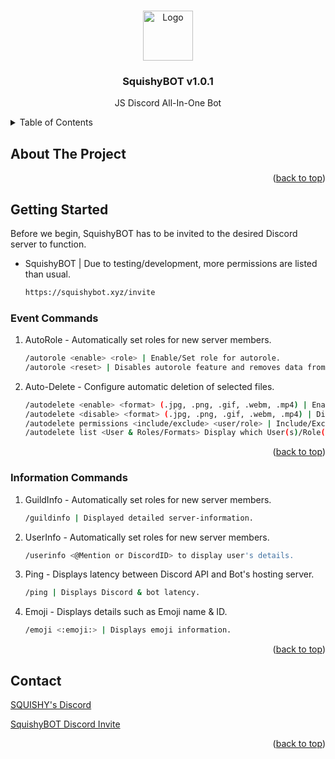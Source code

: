 <!-- Improved compatibility of back to top link: See: https://github.com/othneildrew/Best-README-Template/pull/73 -->
<a id="readme-top"></a>
<!--
*** Thanks for checking out the Best-README-Template. If you have a suggestion
*** that would make this better, please fork the repo and create a pull request
*** or simply open an issue with the tag "enhancement".
*** Don't forget to give the project a star!
*** Thanks again! Now go create something AMAZING! :D
-->



<!-- PROJECT LOGO -->
<br />
<div align="center">
  <a href="https://github.com/github_username/repo_name">
    <img src="images/logo.png" alt="Logo" width="80" height="80">
  </a>

<h3 align="center">SquishyBOT v1.0.1</h3>

  <p align="center">
    JS Discord All-In-One Bot
  </p>
</div>



<!-- TABLE OF CONTENTS -->
<details>
  <summary>Table of Contents</summary>
  <ol>
    <li>
      <a href="#about-the-project">About The Project</a>
      <ul>
        <li><a href="#built-with">Built With</a></li>
      </ul>
    </li>
    <li>
      <a href="#getting-started">Getting Started</a>
      <ul>
        <li><a href="#prerequisites">Prerequisites</a></li>
        <li><a href="#installation">Installation</a></li>
      </ul>
    </li>
    <li><a href="#usage">Usage</a></li>
    <li><a href="#roadmap">Roadmap</a></li>
    <li><a href="#contributing">Contributing</a></li>
    <li><a href="#license">License</a></li>
    <li><a href="#contact">Contact</a></li>
    <li><a href="#acknowledgments">Acknowledgments</a></li>
  </ol>
</details>



<!-- ABOUT THE PROJECT -->
## About The Project

<p align="right">(<a href="#readme-top">back to top</a>)</p>

<!-- GETTING STARTED -->
## Getting Started

Before we begin, SquishyBOT has to be invited to the desired Discord server to function.
* SquishyBOT | Due to testing/development, more permissions are listed than usual.
  ```sh
  https://squishybot.xyz/invite
  ```

### Event Commands

1. AutoRole - Automatically set roles for new server members.
   ```sh
   /autorole <enable> <role> | Enable/Set role for autorole.
   /autorole <reset> | Disables autorole feature and removes data from database.
   ```
2. Auto-Delete - Configure automatic deletion of selected files.
   ```sh
   /autodelete <enable> <format> (.jpg, .png, .gif, .webm, .mp4) | Enable the bot to automatically delete specific file formats.
   /autodelete <disable> <format> (.jpg, .png, .gif, .webm, .mp4) | Disable auto-deletion for specific file formats.
   /autodelete permissions <include/exclude> <user/role> | Include/Exclude specific roles from being affected by auto-delete. (All Members By Default)
   /autodelete list <User & Roles/Formats> Display which User(s)/Role(s) are excluded from auto-delete or view enabled/disabled formats.
   ```

<p align="right">(<a href="#readme-top">back to top</a>)</p>



### Information Commands

1. GuildInfo - Automatically set roles for new server members.
   ```sh
   /guildinfo | Displayed detailed server-information.
   ```
2. UserInfo - Automatically set roles for new server members.
   ```sh
   /userinfo <@Mention or DiscordID> to display user's details.
   ```
3. Ping - Displays latency between Discord API and Bot's hosting server.
   ```sh
   /ping | Displays Discord & bot latency.
   ```
4. Emoji - Displays details such as Emoji name & ID.
   ```sh
   /emoji <:emoji:> | Displays emoji information.
   ```

<p align="right">(<a href="#readme-top">back to top</a>)</p>

<!-- CONTACT -->
## Contact

[SQUISHY's Discord](https://discord.gg/DjTgBxzhZr)

[SquishyBOT Discord Invite](https://squishybot.xyz/invite)

<p align="right">(<a href="#readme-top">back to top</a>)</p>


<!-- MARKDOWN LINKS & IMAGES -->
<!-- https://www.markdownguide.org/basic-syntax/#reference-style-links -->
[contributors-shield]: https://img.shields.io/github/contributors/github_username/repo_name.svg?style=for-the-badge
[contributors-url]: https://github.com/github_username/repo_name/graphs/contributors
[forks-shield]: https://img.shields.io/github/forks/github_username/repo_name.svg?style=for-the-badge
[forks-url]: https://github.com/github_username/repo_name/network/members
[stars-shield]: https://img.shields.io/github/stars/github_username/repo_name.svg?style=for-the-badge
[stars-url]: https://github.com/github_username/repo_name/stargazers
[issues-shield]: https://img.shields.io/github/issues/github_username/repo_name.svg?style=for-the-badge
[issues-url]: https://github.com/github_username/repo_name/issues
[license-shield]: https://img.shields.io/github/license/github_username/repo_name.svg?style=for-the-badge
[license-url]: https://github.com/github_username/repo_name/blob/master/LICENSE.txt
[linkedin-shield]: https://img.shields.io/badge/-LinkedIn-black.svg?style=for-the-badge&logo=linkedin&colorB=555
[linkedin-url]: https://linkedin.com/in/linkedin_username
[product-screenshot]: images/screenshot.png
[Next.js]: https://img.shields.io/badge/next.js-000000?style=for-the-badge&logo=nextdotjs&logoColor=white
[Next-url]: https://nextjs.org/
[React.js]: https://img.shields.io/badge/React-20232A?style=for-the-badge&logo=react&logoColor=61DAFB
[React-url]: https://reactjs.org/
[Vue.js]: https://img.shields.io/badge/Vue.js-35495E?style=for-the-badge&logo=vuedotjs&logoColor=4FC08D
[Vue-url]: https://vuejs.org/
[Angular.io]: https://img.shields.io/badge/Angular-DD0031?style=for-the-badge&logo=angular&logoColor=white
[Angular-url]: https://angular.io/
[Svelte.dev]: https://img.shields.io/badge/Svelte-4A4A55?style=for-the-badge&logo=svelte&logoColor=FF3E00
[Svelte-url]: https://svelte.dev/
[Laravel.com]: https://img.shields.io/badge/Laravel-FF2D20?style=for-the-badge&logo=laravel&logoColor=white
[Laravel-url]: https://laravel.com
[Bootstrap.com]: https://img.shields.io/badge/Bootstrap-563D7C?style=for-the-badge&logo=bootstrap&logoColor=white
[Bootstrap-url]: https://getbootstrap.com
[JQuery.com]: https://img.shields.io/badge/jQuery-0769AD?style=for-the-badge&logo=jquery&logoColor=white
[JQuery-url]: https://jquery.com 
